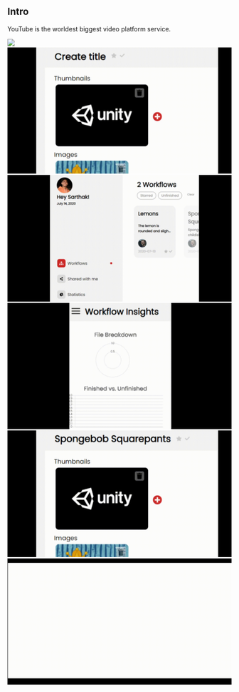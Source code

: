<h2>Intro</h2>
<p>
    YouTube is the worldest biggest video platform service.
</p>
<img src="Video-Overview/add-files-to-your-workflow.gif" />
<img src="Video-Overview/add-meaningful-titles.gif" />  
<img src="Video-Overview/check-out-the-workflows-shared-with-you.gif" />
<img src="Video-Overview/gain-valuable-insights.gif"  />
<img src="Video-Overview/mark-whether-your-workflow-is-starred-and-finished.gif" />
<img src="Video-Overview/share-your-work-with-others.gif" />